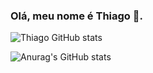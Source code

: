 
### Olá, meu nome é Thiago 🤙.
![Thiago GitHub stats](https://github-readme-stats.vercel.app/api?username=Thiago0g0&show_icons=true&theme=onedark)

![Anurag's GitHub stats](https://github-readme-stats.vercel.app/api?username=anuraghazra&count_private=true)
